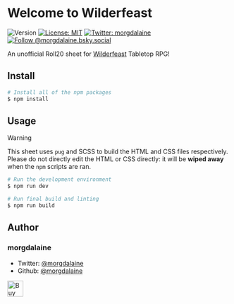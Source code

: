 # Welcome to Wilderfeast

![Version](https://img.shields.io/badge/version-1.0.0-blue.svg?cacheSeconds=2592000)
[![License: MIT](https://img.shields.io/badge/License-MIT-yellow.svg)](https://opensource.org/license/MIT)
[![Twitter: morgdalaine](https://img.shields.io/twitter/follow/morgdalaine.svg?style=social)](https://twitter.com/morgdalaine)
[![Follow @morgdalaine.bsky.social](https://img.shields.io/badge/follow-@morgdalaine.bsky.social-whitesmoke?style=social&logo=bluesky)](https://bsky.app/profile/morgdalaine.bsky.social)

An unofficial Roll20 sheet for [Wilderfeast](https://horribleguild.com/us/product-category/roleplaying-games/wilderfeast) Tabletop RPG!

## Install

```sh
# Install all of the npm packages
$ npm install
```

## Usage

> [!WARNING] 
> This sheet uses `pug` and SCSS to build the HTML and CSS files respectively. Please do not directly edit the HTML or CSS directly: it will be **wiped away** when the `npm` scripts are ran.

```sh
# Run the development environment
$ npm run dev

# Run final build and linting
$ npm run build
```

## Author

### morgdalaine

* Twitter: [@morgdalaine](https://twitter.com/morgdalaine)
* Github: [@morgdalaine](https://github.com/morgdalaine)

<a href='https://ko-fi.com/R5R54NXP1' target='_blank'><img height='36' style='border:0px;height:36px;' src='https://storage.ko-fi.com/cdn/kofi6.png?v=6' border='0' alt='Buy Me a Coffee at ko-fi.com' /></a>

[^0]: This README was generated with ♥︎ by [readme-md-generator](https://github.com/kefranabg/readme-md-generator)
